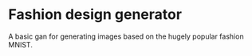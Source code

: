 # Fashion design generator

A basic gan for generating images based on the hugely popular fashion MNIST.
